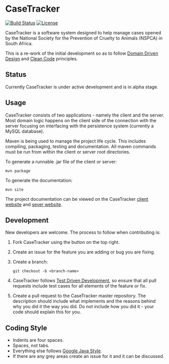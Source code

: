 CaseTracker
===========
[![Build Status](https://travis-ci.org/paddatrapper/CaseTracker.svg?branch=master)](https://travis-ci.org/paddatrapper/CaseTracker)
[![License](https://img.shields.io/badge/license-GPLv3-blue.svg)](LICENSE.md)

CaseTracker is a software system designed to help manage cases opened by the
National Society for the Prevention of Cruelty to Animals (NSPCA) in South 
Africa.

This is a re-work of the initial development so as to follow [Domain Driven
Design](http://en.wikipedia.org/wiki/Domain-driven_design) and [Clean Code](https://www.ufm.edu/images/0/04/Clean_Code.pdf) 
principles.

Status
------

Currently CaseTracker is under active development and is in alpha stage.

Usage
-----

CaseTracker consists of two applications - namely the client and the server. 
Most domain logic happens on the client side of the connection with the server
focusing on interfacing with the persistence system (currently a MySQL 
database).

Maven is being used to manage the project life cycle. This includes compiling,
packaging, testing and documentation. All maven commands must be run from
within the client or server root directories.

To generate a runnable .jar file of the client or server:

    mvn package

To generate the documentation:

    mvn site

The project documentation can be viewed on the CaseTracker [client website](http://kritsit.ddns.net/casetracker/client/project-info.html)
and [sever website](http://kritsit.ddns.net/casetracker/server/project-info.html).

Development
-----------

New developers are welcome. The process to follow when contributing is:

1. Fork CaseTracker using the button on the top right.
1. Create an issue for the feature you are adding or bug you are fixing.
1. Create a branch:

    `git checkout -b <branch-name>`

1. CaseTracker follows [Test Driven Development](en.wikipedia.org/wiki/Test-driven_development),
   so ensure that all pull requests include test cases for all elements of the
   feature or fix.
1. Create a pull request to the CaseTracker master repository. The description
   should include what implements and the reasons behind why you did it the way
   you did. Do not include how you did it - your code should explain this for
   you.

Coding Style
------------

* Indents are four spaces.
* Spaces, not tabs.
* Everything else follows [Google Java Style](https://google-styleguide.googlecode.com/svn/trunk/javaguide.html).
* If there are any grey areas create an issue for it and it can be discussed.
